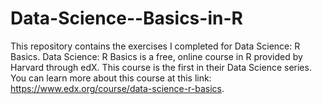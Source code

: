 # Data-Science--Basics-in-R
This repository contains the exercises I completed for Data Science: R Basics. 
Data Science: R Basics is a free, online course in R provided by Harvard through edX.
This course is the first in their Data Science series.
You can learn more about this course at this link: https://www.edx.org/course/data-science-r-basics. 
